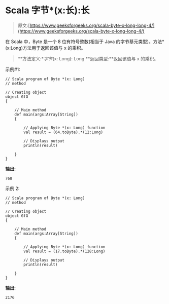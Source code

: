 # Scala 字节*(x:长):长

> 原文:[https://www.geeksforgeeks.org/scala-byte-x-long-long-4/](https://www.geeksforgeeks.org/scala-byte-x-long-long-4/)

在 Scala 中，Byte 是一个 8 位有符号整数(相当于 Java 的字节基元类型)。方法*(x:Long)方法用于返回该值与 x 的乘积。

> **方法定义:**字节*(x: Long): Long
> **返回类型:**返回该值与 x 的乘积。

示例#1:

```
// Scala program of Byte *(x: Long)
// method 

// Creating object 
object GfG 
{ 

    // Main method 
    def main(args:Array[String]) 
    { 

        // Applying Byte *(x: Long) function 
        val result = (64.toByte).*(12:Long) 

        // Displays output 
        println(result) 

    } 
} 
```

**输出:**

```
768
```

示例 2:

```
// Scala program of Byte *(x: Long)
// method 

// Creating object 
object GfG 
{ 

    // Main method 
    def main(args:Array[String]) 
    { 

        // Applying Byte *(x: Long) function 
        val result = (17.toByte).*(128:Long) 

        // Displays output 
        println(result) 

    } 
} 
```

**输出:**

```
2176
```